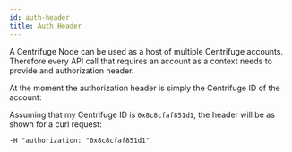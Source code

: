 ```yaml
---
id: auth-header
title: Auth Header
---
```


A Centrifuge Node can be used as a host of multiple Centrifuge accounts. Therefore every API call that requires an account as a context needs to provide and authorization header.

At the moment the authorization header is simply the Centrifuge ID of the account:

Assuming that my Centrifuge ID is `0x8c8cfaf851d1`, the header will be as shown for a curl request: 

`-H "authorization: "0x8c8cfaf851d1"`

